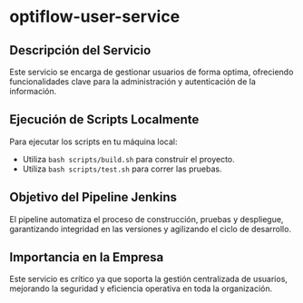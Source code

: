 # optiflow-user-service

## Descripción del Servicio
Este servicio se encarga de gestionar usuarios de forma optima, ofreciendo funcionalidades clave para la administración y autenticación de la información.

## Ejecución de Scripts Localmente
Para ejecutar los scripts en tu máquina local:
- Utiliza `bash scripts/build.sh` para construir el proyecto.
- Utiliza `bash scripts/test.sh` para correr las pruebas.

## Objetivo del Pipeline Jenkins
El pipeline automatiza el proceso de construcción, pruebas y despliegue, garantizando integridad en las versiones y agilizando el ciclo de desarrollo.

## Importancia en la Empresa
Este servicio es crítico ya que soporta la gestión centralizada de usuarios, mejorando la seguridad y eficiencia operativa en toda la organización.